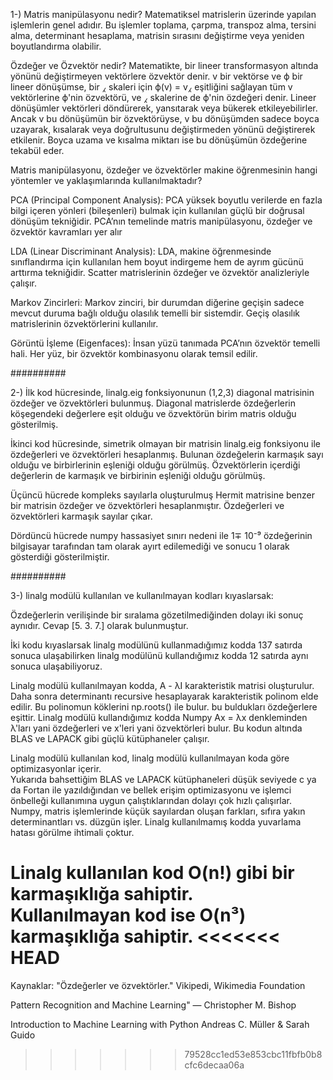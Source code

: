 1-)
Matris manipülasyonu nedir? 
Matematiksel matrislerin üzerinde yapılan işlemlerin genel adıdır. Bu işlemler toplama, çarpma, transpoz alma, tersini alma, determinant hesaplama, matrisin sırasını değiştirme veya yeniden boyutlandırma olabilir.

Özdeğer ve Özvektör nedir?
Matematikte, bir lineer transformasyon altında yönünü değiştirmeyen vektörlere özvektör denir.
v bir vektörse ve ϕ bir lineer dönüşümse, bir ⁁  skaleri için ϕ(v) = v⁁ eşitliğini sağlayan tüm  v vektörlerine ϕ'nin özvektörü, ve ⁁ skalerine de ϕ'nin özdeğeri denir.
Lineer dönüşümler vektörleri döndürerek, yansıtarak veya bükerek etkileyebilirler. Ancak v bu dönüşümün bir özvektörüyse, v bu dönüşümden sadece boyca uzayarak, kısalarak veya doğrultusunu değiştirmeden yönünü değiştirerek etkilenir. Boyca uzama ve kısalma miktarı ise bu dönüşümün özdeğerine tekabül eder.

Matris manipülasyonu, özdeğer ve özvektörler makine öğrenmesinin hangi yöntemler ve yaklaşımlarında kullanılmaktadır?

PCA (Principal Component Analysis):
PCA yüksek boyutlu verilerde en fazla bilgi içeren yönleri (bileşenleri) bulmak için kullanılan güçlü bir doğrusal dönüşüm tekniğidir.
PCA’nın temelinde matris manipülasyonu, özdeğer ve  özvektör kavramları yer alır
 
LDA (Linear Discriminant Analysis):
LDA, makine öğrenmesinde sınıflandırma için kullanılan hem boyut indirgeme hem de ayrım gücünü arttırma tekniğidir.
Scatter matrislerinin özdeğer ve özvektör analizleriyle çalışır.

Markov Zincirleri:
Markov zinciri, bir durumdan diğerine geçişin sadece mevcut duruma bağlı olduğu olasılık temelli bir sistemdir.
Geçiş olasılık matrislerinin özvektörlerini kullanılır.

Görüntü İşleme (Eigenfaces):
İnsan yüzü tanımada PCA’nın özvektör temelli hali.
Her yüz, bir özvektör kombinasyonu olarak temsil edilir.

##########

2-)
İlk kod hücresinde, linalg.eig fonksiyonunun (1,2,3) diagonal matrisinin özdeğer ve özvektörleri bulunmuş. Diagonal matrislerde özdeğerlerin köşegendeki değerlere eşit olduğu ve özvektörün birim matris olduğu gösterilmiş.

İkinci kod hücresinde, simetrik olmayan bir matrisin linalg.eig fonksiyonu ile özdeğerleri ve özvektörleri hesaplanmış. Bulunan özdeğelerin karmaşık sayı olduğu ve birbirlerinin eşleniği olduğu görülmüş. Özvektörlerin içerdiği değerlerin de karmaşık ve birbirinin eşleniği olduğu görülmüş.

Üçüncü hücrede kompleks sayılarla oluşturulmuş Hermit matrisine benzer bir matrisin özdeğer ve özvektörleri hesaplanmıştır. Özdeğerleri ve özvektörleri karmaşık sayılar çıkar.

Dördüncü hücrede numpy hassasiyet sınırı nedeni ile 1∓ 10⁻⁹ özdeğerinin bilgisayar tarafından tam olarak ayırt edilemediği ve sonucu 1 olarak gösterdiği gösterilmiştir. 

##########

3-)
linalg modülü kullanılan ve kullanılmayan kodları kıyaslarsak:

Özdeğerlerin verilişinde bir sıralama gözetilmediğinden dolayı iki sonuç aynıdır.
Cevap [5. 3. 7.] olarak bulunmuştur.

İki kodu kıyaslarsak linalg modülünü kullanmadığımız kodda 137 satırda sonuca ulaşabilirken linalg modülünü kullandığımız kodda 12 satırda aynı sonuca ulaşabiliyoruz.  

Linalg modülü kullanılmayan kodda, A - λI karakteristik matrisi oluşturulur.  
Daha sonra determinantı recursive hesaplayarak karakteristik polinom elde edilir.
Bu polinomun köklerini np.roots() ile bulur. bu buldukları özdeğerlere eşittir.
Linalg modülü kullandığımız kodda Numpy Ax = λx denkleminden λ'ları yani özdeğerleri ve x'leri yani özvektörleri bulur. 
Bu kodun altında BLAS ve LAPACK gibi güçlü kütüphaneler çalışır.

Linalg modülü kullanılan kod, linalg modülü kullanılmayan koda göre optimizasyonlar içerir.  
Yukarıda bahsettiğim BLAS ve LAPACK kütüphaneleri düşük seviyede c ya da Fortan ile yazıldığından ve bellek erişim optimizasyonu ve işlemci önbelleği kullanımına uygun çalıştıklarından dolayı çok hızlı çalışırlar.
Numpy, matris işlemlerinde küçük sayılardan oluşan farkları, sıfıra yakın determinantları vs. düzgün işler.
Linalg kullanılmamış kodda yuvarlama hatası görülme ihtimali çoktur.

Linalg kullanılan kod O(n!) gibi bir karmaşıklığa sahiptir.  
Kullanılmayan kod ise O(n³) karmaşıklığa sahiptir.
<<<<<<< HEAD
=======


Kaynaklar:
"Özdeğerler ve özvektörler." Vikipedi, Wikimedia Foundation

Pattern Recognition and Machine Learning" — Christopher M. Bishop

Introduction to Machine Learning with Python  Andreas C. Müller & Sarah Guido


>>>>>>> 79528cc1ed53e853cbc11fbfb0b8cfc6decaa06a
